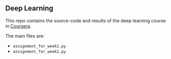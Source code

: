 ## Deep Learning

This repo contains the source-code and results of the deep learning course in [Coursera](https://www.coursera.org/learn/neural-networks-deep-learning/home/welcome). 

The main files are:
- `assignment_for_week1.py`
- `assignment_for_week1.py`
